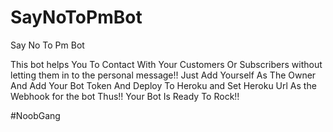# SayNoToPmBot

Say No To Pm Bot

This bot helps You To Contact With Your Customers Or Subscribers without letting them in to the personal message!! 
Just Add Yourself As The Owner And Add Your Bot Token And Deploy To Heroku and Set Heroku Url As the Webhook for the bot Thus!! Your Bot Is Ready To Rock!!

#NoobGang
